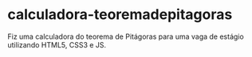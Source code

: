 # calculadora-teoremadepitagoras
Fiz uma calculadora do teorema de Pitágoras para uma vaga de estágio utilizando HTML5, CSS3 e JS.
